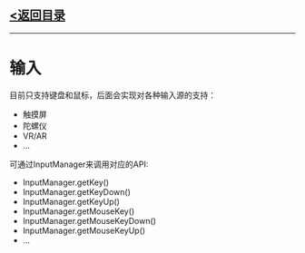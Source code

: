 ## [<返回目录](./Manual.MD)
---
# 输入
目前只支持键盘和鼠标，后面会实现对各种输入源的支持：
- 触摸屏
- 陀螺仪
- VR/AR
- ...
  
可通过InputManager来调用对应的API:
- InputManager.getKey()
- InputManager.getKeyDown()
- InputManager.getKeyUp()
- InputManager.getMouseKey()
- InputManager.getMouseKeyDown()
- InputManager.getMouseKeyUp()
- ...
